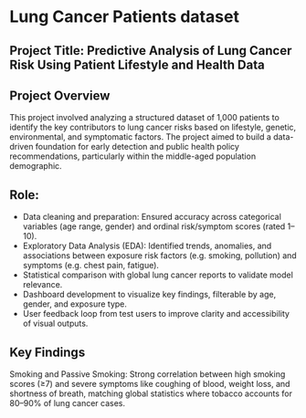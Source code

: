 # Lung Cancer Patients dataset
## Project Title: Predictive Analysis of Lung Cancer Risk Using Patient Lifestyle and Health Data

## Project Overview
This project involved analyzing a structured dataset of 1,000 patients to identify the key contributors to lung cancer risks based on lifestyle, genetic, environmental, and symptomatic factors. The project aimed to build a data-driven foundation for early detection and public health policy recommendations, particularly within the middle-aged population demographic.

## Role:
- Data cleaning and preparation: Ensured accuracy across categorical variables (age range, gender) and ordinal risk/symptom scores (rated 1–10).
- Exploratory Data Analysis (EDA): Identified trends, anomalies, and associations between exposure risk factors (e.g. smoking, pollution) and symptoms (e.g. chest pain, fatigue).
- Statistical comparison with global lung cancer reports to validate model relevance.
- Dashboard development to visualize key findings, filterable by age, gender, and exposure type.
- User feedback loop from test users to improve clarity and accessibility of visual outputs.


## Key Findings
Smoking and Passive Smoking: Strong correlation between high smoking scores (≥7) and severe symptoms like coughing of blood, weight loss, and shortness of breath, matching global statistics where tobacco accounts for 80–90% of lung cancer cases.

